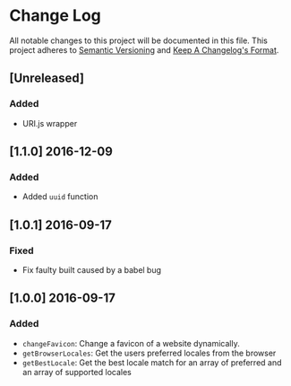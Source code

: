 # Change Log
All notable changes to this project will be documented in this file.
This project adheres to [Semantic Versioning](http://semver.org/) and [Keep A Changelog's Format](http://keepachangelog.com/).

## [Unreleased]
### Added
- URI.js wrapper

## [1.1.0] 2016-12-09
### Added
- Added `uuid` function

## [1.0.1] 2016-09-17
### Fixed
- Fix faulty built caused by a babel bug

## [1.0.0] 2016-09-17
### Added

- `changeFavicon`: Change a favicon of a website dynamically.
- `getBrowserLocales`: Get the users preferred locales from the browser
- `getBestLocale`: Get the best locale match for an array of preferred and an array of supported locales
